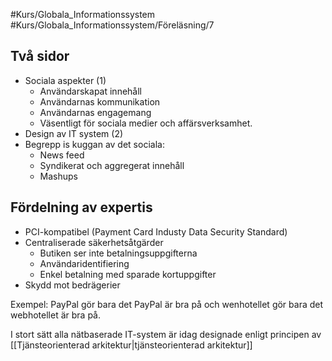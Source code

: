 #Kurs/Globala_Informationssystem #Kurs/Globala_Informationssystem/Föreläsning/7 
## Två sidor
- Sociala aspekter (1)
	- Användarskapat innehåll
	- Användarnas kommunikation
	- Användarnas engagemang
	- Väsentligt för sociala medier och affärsverksamhet.
- Design av IT system (2)
- Begrepp is kuggan av det sociala:
	- News feed
	- Syndikerat och aggregerat innehåll
	- Mashups

## Fördelning av expertis
- PCI-kompatibel (Payment Card Industy Data Security Standard)
- Centraliserade säkerhetsåtgärder
	- Butiken ser inte betalningsuppgifterna
	- Användaridentifiering
	- Enkel betalning med sparade kortuppgifter
- Skydd mot bedrägerier

Exempel: PayPal gör bara det PayPal är bra på och wenhotellet gör bara det webhotellet är bra på.

I stort sätt alla nätbaserade IT-system är idag designade enligt principen av [[Tjänsteorienterad arkitektur|tjänsteorienterad arkitektur]]
